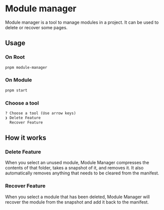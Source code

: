 # Module manager

Module manager is a tool to manage modules in a project. It can be used to delete or recover some pages.

## Usage

### On Root

```bash
pnpm module-manager
```

### On Module

```bash
pnpm start
```

### Choose a tool

```txt
? Choose a tool (Use arrow keys)
❯ Delete Feature
  Recover Feature
```

## How it works

### Delete Feature

When you select an unused module, Module Manager compresses the contents of that folder, takes a snapshot of it, and
removes it. It also automatically removes anything that needs to be cleared from the manifest.

### Recover Feature

When you select a module that has been deleted, Module Manager will recover the module from the snapshot and add it back
to the manifest.
